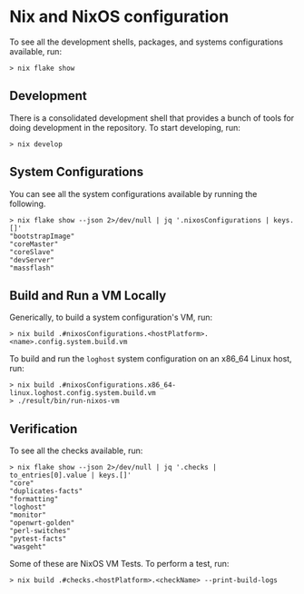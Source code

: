# Nix and NixOS configuration

To see all the development shells, packages, and systems configurations available, run:

```shell-session
> nix flake show
```

## Development

There is a consolidated development shell that provides a bunch of tools for doing development in the repository. To start developing, run:

```shell-session
> nix develop
```

## System Configurations

You can see all the system configurations available by running the following.

```shell-session
> nix flake show --json 2>/dev/null | jq '.nixosConfigurations | keys.[]'
"bootstrapImage"
"coreMaster"
"coreSlave"
"devServer"
"massflash"
```

## Build and Run a VM Locally

Generically, to build a system configuration's VM, run:

```shell-session
> nix build .#nixosConfigurations.<hostPlatform>.<name>.config.system.build.vm
```

To build and run the `loghost` system configuration on an x86_64 Linux host, run:

```shell-session
> nix build .#nixosConfigurations.x86_64-linux.loghost.config.system.build.vm
> ./result/bin/run-nixos-vm
```

## Verification

To see all the checks available, run:

```shell-session
> nix flake show --json 2>/dev/null | jq '.checks | to_entries[0].value | keys.[]'
"core"
"duplicates-facts"
"formatting"
"loghost"
"monitor"
"openwrt-golden"
"perl-switches"
"pytest-facts"
"wasgeht"
```

Some of these are NixOS VM Tests.
To perform a test, run:

```shell-session
> nix build .#checks.<hostPlatform>.<checkName> --print-build-logs
```
